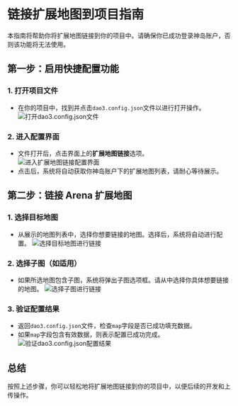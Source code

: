 # 链接扩展地图到项目指南

本指南将帮助你将扩展地图链接到你的项目中。请确保你已成功登录神岛账户，否则该功能将无法使用。

## 第一步：启用快捷配置功能

### 1. 打开项目文件

- 在你的项目中，找到并点击`dao3.config.json`文件以进行打开操作。
  ![打开dao3.config.json文件](/QQ_1721718378414.webp)

### 2. 进入配置界面

- 文件打开后，点击界面上的**扩展地图链接**选项。
  ![进入扩展地图链接配置界面](/maplink.webp)
- 点击后，系统将自动获取你神岛账户下的扩展地图列表，请耐心等待展示。

## 第二步：链接 Arena 扩展地图

### 1. 选择目标地图

- 从展示的地图列表中，选择你想要链接的地图。选择后，系统将自动进行配置。
  ![选择目标地图进行链接](/QQ_1721015607139.webp)

### 2. 选择子图（如适用）

- 如果所选地图包含子图，系统将弹出子图选项框。请从中选择你具体想要链接的地图。
  ![选择子图进行链接](/mapzt.webp)

### 3. 验证配置结果

- 返回`dao3.config.json`文件，检查`map`字段是否已成功填充数据。
- 如果`map`字段包含有效数据，则表示配置已成功完成。
  ![验证dao3.config.json配置结果](/dao3cfg.webp)

## 总结

按照上述步骤，你可以轻松地将扩展地图链接到你的项目中，以便后续的开发和上传操作。
